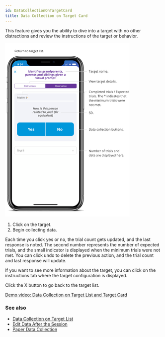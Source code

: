 ```yaml
---
id: DataCollectionOnTargetCard
title: Data Collection on Target Card
---
```


This feature gives you the ability to dive into a target with no other distractions and review the instructions of the target or behavior.  

<img src="/img/TargetCard.png" width="400" />

1. Click on the target.
2. Begin collecting data.
  

Each time you click yes or no, the trial count gets updated, and the last response is noted. The second number represents the number of expected trials, and the small indicator is displayed when the minimum trials were not met. You can click undo to delete the previous action, and the trial count and last response will update. 
 
If you want to see more information about the target, you can click on the instructions tab where the target configuration is displayed.  

Click the X button to go back to the target list.

[Demo video: Data Collection on Target List and Target Card](https://youtu.be/-wdmkUeijpY "Title")

### See also
- [Data Collection on Target List](DataCollection/DataCollectionTargetList.md)
- [Edit Data After the Session](DataCollection/EditDataAfterSession.md)
- [Paper Data Collection](DataCollection/PaperDataCollection.md)